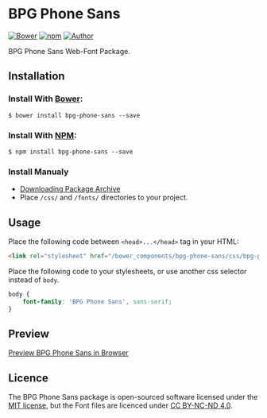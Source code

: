 # BPG Phone Sans

[![Bower](https://img.shields.io/bower/v/bpg-phone-sans.svg)](http://bower.io/search/?q=bpg-phone-sans)
[![npm](https://img.shields.io/npm/v/bpg-phone-sans.svg)](https://www.npmjs.com/package/bpg-phone-sans)
[![Author](https://img.shields.io/badge/Font_Author-Besarion_Gugushvili-blue.svg)](https://github.com/web-fonts/bpg-phone-sans)

BPG Phone Sans Web-Font Package.

## Installation

### Install With [Bower](http://bower.io):

```
$ bower install bpg-phone-sans --save
```

### Install With [NPM](https://www.npmjs.com):

```
$ npm install bpg-phone-sans --save
```

### Install Manualy

* [Downloading Package Archive](https://github.com/web-fonts/bpg-phone-sans/archive/master.zip)
* Place `/css/` and `/fonts/` directories to your project.

## Usage

Place the following code between `<head>...</head>` tag in your HTML:

```html
<link rel="stylesheet" href="/bower_components/bpg-phone-sans/css/bpg-phone-sans.css">
```

Place the following code to your stylesheets, or use another css selector instead of `body`.

```css
body {
    font-family: 'BPG Phone Sans', sans-serif;
}
```

## Preview

[Preview BPG Phone Sans in Browser](http://web-fonts.ge/bpg-phone-sans)

## Licence

The BPG Phone Sans package is open-sourced software licensed under the [MIT license](http://opensource.org/licenses/MIT), but the Font files are licenced under [CC BY-NC-ND 4.0](http://creativecommons.org/licenses/by-nc-nd/4.0/).